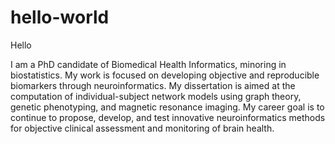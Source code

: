 # hello-world

Hello

I am a PhD candidate of Biomedical Health Informatics, minoring in biostatistics. My work is focused on developing objective and reproducible biomarkers through neuroinformatics. My dissertation is aimed at the computation of individual-subject network models using graph theory, genetic phenotyping, and magnetic resonance imaging. My career goal is to continue to propose, develop, and test innovative neuroinformatics methods for objective clinical assessment and monitoring of brain health.
